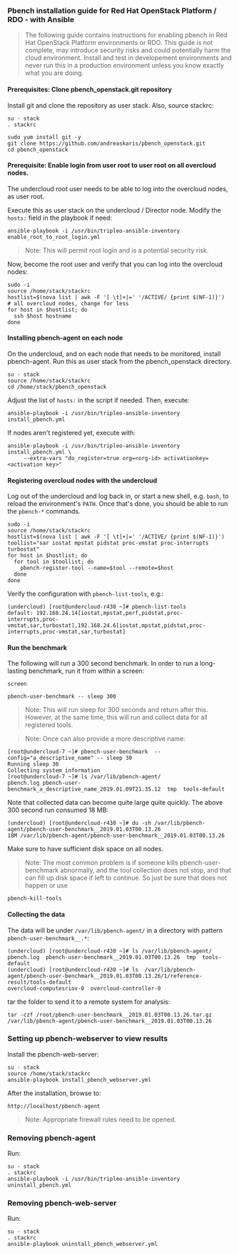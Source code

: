 ### Pbench installation guide for Red Hat OpenStack Platform / RDO - with Ansible ###

> The following guide contains instructions for enabling pbench in Red Hat OpenStack Platform environments or RDO. This guide is not complete, may introduce security risks and could potentially harm the cloud environment. Install and test in developement environments and never run this in a production environment unless you know exactly what you are doing.

#### Prerequisites: Clone pbench_openstack.git repository ####

Install git and clone the repository as user stack. Also, source stackrc:
~~~
su - stack
. stackrc
~~~

~~~
sudo yum install git -y
git clone https://github.com/andreaskaris/pbench_openstack.git
cd pbench_openstack
~~~

#### Prerequisite: Enable login from user root to user root on all overcloud nodes. ####

The undercloud root user needs to be able to log into the overcloud nodes, as user root.

Execute this as user stack on the undercloud / Director node. Modify the `hosts:` field in the playbook if need:
~~~
ansible-playbook -i /usr/bin/tripleo-ansible-inventory enable_root_to_root_login.yml
~~~
> Note: This will permit root login and is a potential security risk.

Now, become the root user and verify that you can log into the overcloud nodes:
~~~
sudo -i
source /home/stack/stackrc
hostlist=$(nova list | awk -F '[ \t]+|=' '/ACTIVE/ {print $(NF-1)}')  # all overcloud nodes, change for less
for host in $hostlist; do 
  ssh $host hostname
done
~~~

#### Installing pbench-agent on each node ####

On the undercloud, and on each node that needs to be monitored, install pbench-agent. Run this as user
stack from the pbench_openstack directory. 
~~~
su - stack
source /home/stack/stackrc
cd /home/stack/pbench_openstack
~~~

Adjust the list of `hosts:` in the script if needed. Then, execute:
~~~
ansible-playbook -i /usr/bin/tripleo-ansible-inventory install_pbench.yml
~~~

If nodes aren't registered yet, execute with:
~~~
ansible-playbook -i /usr/bin/tripleo-ansible-inventory install_pbench.yml \
     --extra-vars "do_register=true org=<org-id> activationkey=<activation key>"
~~~

#### Registering overcloud nodes with the undercloud ####

Log out of the undercloud and log back in, or start a new shell, e.g. `bash`, to reload the environment's `PATH`. 
Once that's done, you should be able to run the `pbench-*` commands.

~~~
sudo -i
source /home/stack/stackrc
hostlist=$(nova list | awk -F '[ \t]+|=' '/ACTIVE/ {print $(NF-1)}')
toollist="sar iostat mpstat pidstat proc-vmstat proc-interrupts turbostat"
for host in $hostlist; do
  for tool in $toollist; do
    pbench-register-tool --name=$tool --remote=$host
  done
done
~~~

Verify the configuration with `pbench-list-tools`, e.g.:
~~~
(undercloud) [root@undercloud-r430 ~]# pbench-list-tools 
default: 192.168.24.14[iostat,mpstat,perf,pidstat,proc-interrupts,proc-vmstat,sar,turbostat],192.168.24.6[iostat,mpstat,pidstat,proc-interrupts,proc-vmstat,sar,turbostat]
~~~

#### Run the benchmark ####

The following will run a 300 second benchmark. In order to run a long-lasting benchmark, run it from within a screen:
~~~
screen
~~~

~~~
pbench-user-benchmark -- sleep 300
~~~
> Note: This will run sleep for 300 seconds and return after this. However, at the same time, this will run and collect data for all registered tools.

> Note: Once can also provide a more descriptive name:
~~~
[root@undercloud-7 ~]# pbench-user-benchmark  --config="a_descriptive_name" -- sleep 30
Running sleep 30
Collecting system information
[root@undercloud-7 ~]# ls /var/lib/pbench-agent/
pbench.log pbench-user-benchmark_a_descriptive_name_2019.01.09T21.35.12  tmp  tools-default
~~~

Note that collected data can become quite large quite quickly. The above 300 second run consumed 18 MB:
~~~
(undercloud) [root@undercloud-r430 ~]# du -sh /var/lib/pbench-agent/pbench-user-benchmark__2019.01.03T00.13.26
18M	/var/lib/pbench-agent/pbench-user-benchmark__2019.01.03T00.13.26
~~~
Make sure to have sufficient disk space on all nodes.

> Note: The most common problem is if someone kills pbench-user-benchmark abnormally, and the tool collection does not stop, and that can fill up disk space if left to continue.  So just be sure that does not happen or use 
~~~
pbench-kill-tools
~~~

#### Collecting the data ####
The data will be under `/var/lib/pbench-agent/` in a directory with pattern `pbench-user-benchmark__.*`:
~~~
(undercloud) [root@undercloud-r430 ~]# ls /var/lib/pbench-agent/
pbench.log  pbench-user-benchmark__2019.01.03T00.13.26  tmp  tools-default
(undercloud) [root@undercloud-r430 ~]# ls  /var/lib/pbench-agent/pbench-user-benchmark__2019.01.03T00.13.26/1/reference-result/tools-default
overcloud-computesriov-0  overcloud-controller-0
~~~

tar the folder to send it to a remote system for analysis:
~~~
tar -czf /root/pbench-user-benchmark__2019.01.03T00.13.26.tar.gz /var/lib/pbench-agent/pbench-user-benchmark__2019.01.03T00.13.26
~~~

### Setting up pbench-webserver to view results ###

Install the pbench-web-server:
~~~
su - stack
source /home/stack/stackrc
ansible-playbook install_pbench_webserver.yml
~~~

After the installation, browse to:
~~~
http://localhost/pbench-agent
~~~
> Note: Appropriate firewall rules need to be opened.

### Removing pbench-agent ###

Run:
~~~
su - stack
. stackrc
ansible-playbook -i /usr/bin/tripleo-ansible-inventory uninstall_pbench.yml
~~~

### Removing pbench-web-server ###

Run:
~~~
su - stack
. stackrc
ansible-playbook uninstall_pbench_webserver.yml

~~~
